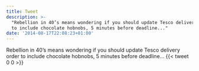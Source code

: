 ```yaml
---
title: Tweet
description: >-
  "Rebellion in 40’s means wondering if you should update Tesco delivery order
  to include chocolate hobnobs, 5 minutes before deadline..."
date: '2014-08-17T22:08:23+01:00'
---
```

Rebellion in 40’s means wondering if you should update Tesco delivery order to include chocolate hobnobs, 5 minutes before deadline...
      {{< tweet 0 0 >}}
    
